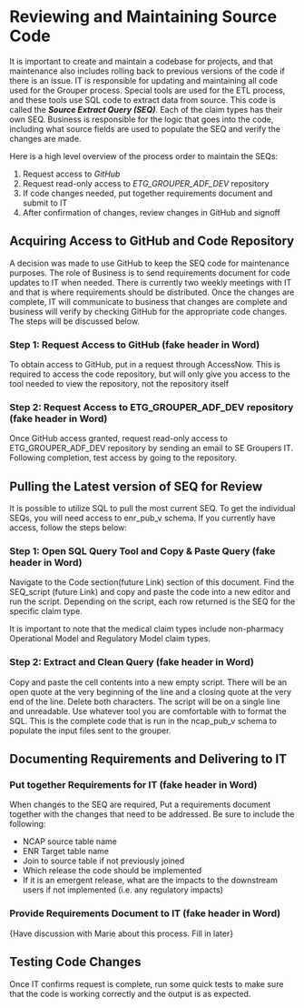 # Reviewing and Maintaining Source Code

It is important to create and maintain a codebase for projects, and that maintenance also includes rolling back to previous versions of the code if there is an issue. IT is responsible for updating and maintaining all code used for the Grouper process. Special tools are used for the ETL process, and these tools use SQL code to extract data from source. This code is called the _**Source Extract Query (SEQ)**_. Each of the claim types has their own SEQ. Business is responsible for the logic that goes into the code, including what source fields are used to populate the SEQ and verify the changes are made.

Here is a high level overview of the process order to maintain the SEQs:

1. Request access to _GitHub_
2. Request read-only access to _ETG_GROUPER_ADF_DEV_ repository
3. If code changes needed, put together requirements document and submit to IT
4. After confirmation of changes, review changes in GitHub and signoff

## Acquiring Access to GitHub and Code Repository

A decision was made to use GitHub to keep the SEQ code for maintenance purposes. The role of Business is to send requirements document for code updates to IT when needed. There is currently two weekly meetings with IT and that is where requirements should be distributed. Once the changes are complete, IT will communicate to business that changes are complete and business will verify by checking GitHub for the appropriate code changes. The steps will be discussed below.

### Step 1: Request Access to GitHub (fake header in Word)

To obtain access to GitHub, put in a request through AccessNow. This is required to access the code repository, but will only give you access to the tool needed to view the repository, not the repository itself

### Step 2: Request Access to ETG_GROUPER_ADF_DEV repository (fake header in Word)

Once GitHub access granted, request read-only access to ETG_GROUPER_ADF_DEV repository by sending an email to SE Groupers IT. Following completion, test access by going to the repository.

## Pulling the Latest version of SEQ for Review

It is possible to utilize SQL to pull the most current SEQ. To get the individual SEQs, you will need access to enr_pub_v schema. If you currently have access, follow the steps below:

### Step 1: Open SQL Query Tool and Copy & Paste Query (fake header in Word)

Navigate to the Code section(future Link) section of this document. Find the SEQ_script (future Link) and copy and paste the code into a new editor and run the script. Depending on the script, each row returned is the SEQ for the specific claim type.

It is important to note that the medical claim types include non-pharmacy Operational Model and Regulatory Model claim types.

### Step 2: Extract and Clean Query (fake header in Word)

Copy and paste the cell contents into a new empty script. There will be an open quote at the very beginning of the line and a closing quote at the very end of the line. Delete both characters. The script will be on a single line and unreadable. Use whatever tool you are comfortable with to format the SQL. This is the complete code that is run in the ncap_pub_v schema to populate the input files sent to the grouper.

## Documenting Requirements and Delivering to IT

### Put together Requirements for IT (fake header in Word)

When changes to the SEQ are required, Put a requirements document together with the changes that need to be addressed. Be sure to include the following:

- NCAP source table name
- ENR Target table name
- Join to source table if not previously joined
- Which release the code should be implemented
- If it is an emergent release, what are the impacts to the downstream users if not implemented (i.e.  any regulatory impacts)

### Provide Requirements Document to IT (fake header in Word)

{Have discussion with Marie about this process. Fill in later}

## Testing Code Changes

Once IT confirms request is complete, run some quick tests to make sure that the code is working correctly and the output is as expected.
